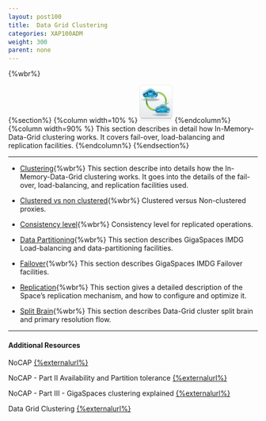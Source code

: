 ```yaml
---
layout: post100
title:  Data Grid Clustering
categories: XAP100ADM
weight: 300
parent: none
---
```


 {%wbr%}

{%section%}
{%column width=10% %}
![cassandra.png](/attachment_files/subject/replication.png)
{%endcolumn%}
{%column width=90% %}
This section describes in detail how In-Memory-Data-Grid clustering works. It covers fail-over, load-balancing and replication facilities.
{%endcolumn%}
{%endsection%}




<hr/>



- [Clustering](data-grid-clustering-overview.html){%wbr%}
This section describe into details how the In-Memory-Data-Grid clustering works. It goes into the details of the fail-over, load-balancing, and replication facilities used.


- [Clustered vs non clustered](clustered-vs-non-clustered-proxies.html){%wbr%}
Clustered versus Non-clustered proxies.

- [Consistency level](consistency-level.html){%wbr%}
Consistency level for replicated operations.

- [Data Partitioning](data-partitioning.html){%wbr%}
This section describes GigaSpaces IMDG Load-balancing and data-partitioning facilities.

- [Failover](failover.html){%wbr%}
This section describes GigaSpaces IMDG Failover facilities.

- [Replication](replication.html){%wbr%}
This section gives a detailed description of the Space’s replication mechanism, and how to configure and optimize it.

- [Split Brain](split-brain-and-primary-resolution.html){%wbr%}
This section describes Data-Grid cluster split brain and primary resolution flow.

<hr/>

#### Additional Resources



NoCAP [{%externalurl%}](http://natishalom.typepad.com/nati_shaloms_blog/2010/10/nocap.html)

NoCAP - Part II Availability and Partition tolerance [{%externalurl%}](http://natishalom.typepad.com/nati_shaloms_blog/2010/11/nocap-part-ii-availability-and-partition-tolerance.html)

NoCAP - Part III - GigaSpaces clustering explained [{%externalurl%}](http://natishalom.typepad.com/nati_shaloms_blog/2010/11/nocap-part-iii-gigaspaces-clustering-explained.html)

Data Grid Clustering [{%externalurl%}](http://www.slideboom.com/presentations/615477/GigaSpaces_HA)



